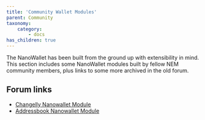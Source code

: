 ```yaml
---
title: 'Community Wallet Modules'
parent: Community
taxonomy:
    category:
        - docs
has_children: true
---
```


The NanoWallet has been built from the ground up with extensibility in mind. This section includes some NanoWallet modules built by fellow NEM community members, plus links to some more archived in the old forum.

## Forum links

- [Changelly Nanowallet Module](https://web.archive.org/web/20210814074405/https://forum.nem.io/t/changelly-addon-for-nanowallet-and-how-to-add-modules-to-nanowallet/2921)
- [Addressbook Nanowallet Module](https://web.archive.org/web/20210814074405/https://forum.nem.io/t/making-the-nanowallet-address-book-module/3323)

